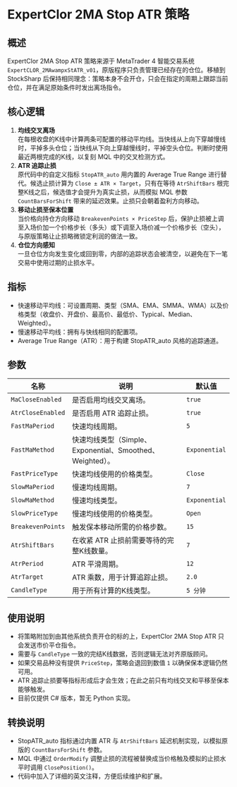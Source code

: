 # ExpertClor 2MA Stop ATR 策略

## 概述

ExpertClor 2MA Stop ATR 策略来源于 MetaTrader 4 智能交易系统 `ExpertCLOR_2MAwampxStATR_v01`，原版程序只负责管理已经存在的仓位。移植到 StockSharp 后保持相同理念：策略本身不会开仓，只会在指定的周期上跟踪当前仓位，并在满足原始条件时发出离场指令。

## 核心逻辑

1. **均线交叉离场**  
   在每根收盘的K线中计算两条可配置的移动平均线。当快线从上向下穿越慢线时，平掉多头仓位；当快线从下向上穿越慢线时，平掉空头仓位。判断时使用最近两根完成的K线，以复刻 MQL 中的交叉检测方式。
2. **ATR 追踪止损**  
   原代码中的自定义指标 `StopATR_auto` 用内置的 Average True Range 进行替代。候选止损计算为 `Close ± ATR × Target`，只有在等待 `AtrShiftBars` 根完整K线之后，候选值才会提升为真实止损，从而模拟 MQL 参数 `CountBarsForShift` 带来的延迟效果。止损只会朝着盈利方向移动。
3. **移动止损至保本位置**  
   当价格向持仓方向移动 `BreakevenPoints × PriceStep` 后，保护止损被上调至入场价加一个价格步长（多头）或下调至入场价减一个价格步长（空头），与原版策略让止损略微锁定利润的做法一致。
4. **仓位方向感知**  
   一旦仓位方向发生变化或回到零，内部的追踪状态会被清空，以避免在下一笔交易中使用过期的止损水平。

## 指标

- 快速移动平均线：可设置周期、类型（SMA、EMA、SMMA、WMA）以及价格类型（收盘价、开盘价、最高价、最低价、Typical、Median、Weighted）。
- 慢速移动平均线：拥有与快线相同的配置项。
- Average True Range（ATR）：用于构建 StopATR_auto 风格的追踪通道。

## 参数

| 名称 | 说明 | 默认值 |
| --- | --- | --- |
| `MaCloseEnabled` | 是否启用均线交叉离场。 | `true` |
| `AtrCloseEnabled` | 是否启用 ATR 追踪止损。 | `true` |
| `FastMaPeriod` | 快速均线周期。 | `5` |
| `FastMaMethod` | 快速均线类型（Simple、Exponential、Smoothed、Weighted）。 | `Exponential` |
| `FastPriceType` | 快速均线使用的价格类型。 | `Close` |
| `SlowMaPeriod` | 慢速均线周期。 | `7` |
| `SlowMaMethod` | 慢速均线类型。 | `Exponential` |
| `SlowPriceType` | 慢速均线使用的价格类型。 | `Open` |
| `BreakevenPoints` | 触发保本移动所需的价格步数。 | `15` |
| `AtrShiftBars` | 在收紧 ATR 止损前需要等待的完整K线数量。 | `7` |
| `AtrPeriod` | ATR 平滑周期。 | `12` |
| `AtrTarget` | ATR 乘数，用于计算追踪止损。 | `2.0` |
| `CandleType` | 用于所有计算的K线类型。 | `5 分钟` |

## 使用说明

- 将策略附加到由其他系统负责开仓的标的上，ExpertClor 2MA Stop ATR 只会发送市价平仓指令。
- 需要与 `CandleType` 一致的完结K线数据，否则逻辑无法对齐原版顾问。
- 如果交易品种没有提供 `PriceStep`，策略会退回到数值 `1` 以确保保本逻辑仍然可用。
- ATR 追踪止损要等指标形成后才会生效；在此之前只有均线交叉和平移至保本能够触发。
- 目前仅提供 C# 版本，暂无 Python 实现。

## 转换说明

- StopATR_auto 指标通过内置 ATR 与 `AtrShiftBars` 延迟机制实现，以模拟原版的 `CountBarsForShift` 参数。
- MQL 中通过 `OrderModify` 调整止损的流程被替换成当价格触及模拟的止损水平时调用 `ClosePosition()`。
- 代码中加入了详细的英文注释，方便后续维护和扩展。
